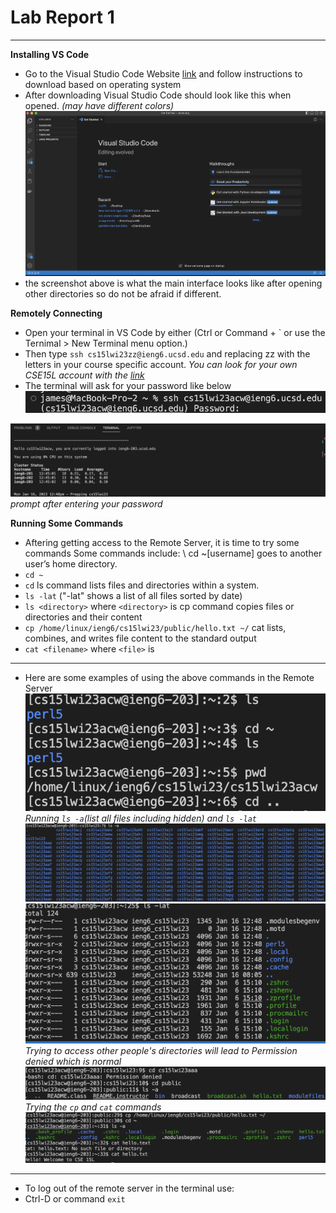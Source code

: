 # Lab Report 1
---

**Installing VS Code**

* Go to the Visual Studio Code Website  [link](https://code.visualstudio.com/) and follow instructions to download based on operating system
* After downloading Visual Studio Code should look like this when opened. *(may have different colors)*
![Image](shot1.png)
* the screenshot above is what the main interface looks like after opening other directories so do not be afraid if different.

**Remotely Connecting**

* Open your terminal in VS Code by either (Ctrl or Command + \` or use the Ternimal > New Terminal menu option.)
* Then type `ssh cs15lwi23zz@ieng6.ucsd.edu` and replacing zz with the letters in your course specific account.
*You can look for your own CSE15L account with the [link](https://sdacs.ucsd.edu/~icc/index.php)*
* The terminal will ask for your password like below 
![Image](shot2.png)

![Image](shot3.png)
*prompt after entering your password*


**Running Some Commands**
* Aftering getting access to the Remote Server, it is time to try some commands
Some commands include: \\
cd ~[username] goes to another user’s home directory. 
* `cd ~`
* `cd`
ls command lists files and directories within a system. 
* `ls -lat` ("-lat" shows a list of all files sorted by date)
* `ls <directory>` where `<directory>` is
cp command copies files or directories and their content
* `cp /home/linux/ieng6/cs15lwi23/public/hello.txt ~/`
cat lists, combines, and writes file content to the standard output
* `cat <filename>` where `<file>` is

---
* Here are some examples of using the above commands in the Remote Server
![Image](shot4.png)\
*Running `ls -a`(list all files including hidden) and `ls -lat`*
![Image](shot5.png) 
![Image](shot6.png)
*Trying to access other people's directories will lead to Permission denied which is normal*
![Image](shot7.png)
*Trying the `cp` and `cat` commands*
![Image](shot8.png)
---
* To log out of the remote server in the terminal use:
* Ctrl-D or command `exit`
